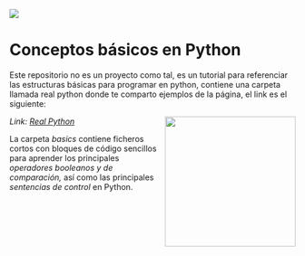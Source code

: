 ![](https://raw.githubusercontent.com/gabrielfernando01/basics_in_python/master/image/header_python.png)

# Conceptos básicos en Python

Este repositorio no es un proyecto como tal, es un tutorial para referenciar las estructuras básicas para programar en python, contiene una carpeta llamada real python donde te comparto ejemplos de la página, el link es el siguiente:

<img align='right' src=https://files.realpython.com/media/real-python-logo-square.28474fda9228.png width="230">

<p><em>Link: <a href="https://realpython.com/">Real Python</a></br>
</em></p>

La carpeta _basics_ contiene ficheros cortos con bloques de código sencillos para aprender los principales _operadores booleanos y de comparación,_ así como las principales _sentencias de control_ en Python.